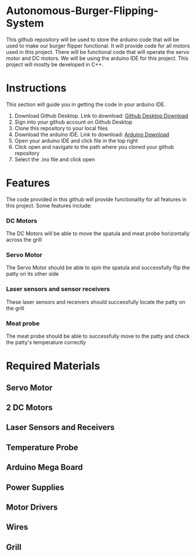 # Autonomous-Burger-Flipping-System
This github repository will be used to store the arduino code that will be used to make our burger flipper functional. It will provide code for all motors used in this project. There will be functional code that will operate the servo motor and DC motors. We will be using the arduino IDE for this project. This project will mostly be developed in C++.

# Instructions
This section will guide you in getting the code in your arduino IDE.
1. Download Github Desktop. Link to download: [Github Desktop Download](https://desktop.github.com/download/)
2. Sign into your github account on Github Desktop
3. Clone this repository to your local files
4. Download the arduino IDE. Link to download: [Arduino Download](https://www.arduino.cc/en/software)
5. Open your arduino IDE and click file in the top right
6. Click open and navigate to the path where you cloned your github repository
7. Select the .ino file and click open

# Features
The code provided in this github will provide functionality for all features in this project. Some features include:

### DC Motors 
The DC Motors will be able to move the spatula and meat probe horizontally across the grill

### Servo Motor
The Servo Motor should be able to spin the spatula and successfully flip the patty on its other side

### Laser sensors and sensor receivers 
These laser sensors and receivers should successfully locate the patty on the grill

### Meat probe 
The meat probe should be able to successfully move to the patty and check the patty's temperature correctly

# Required Materials
## Servo Motor
## 2 DC Motors
## Laser Sensors and Receivers
## Temperature Probe
## Arduino Mega Board
## Power Supplies
## Motor Drivers
## Wires 
## Grill


